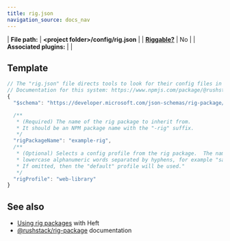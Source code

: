 ```yaml
---
title: rig.json
navigation_source: docs_nav
---
```


| **File path:** | **&lt;project folder&gt;/config/rig.json** |
| [**Riggable?**](/heft/rig_packages) | No |
| **Associated plugins:** | |

## Template

```js
// The "rig.json" file directs tools to look for their config files in an external package.
// Documentation for this system: https://www.npmjs.com/package/@rushstack/rig-package
{
  "$schema": "https://developer.microsoft.com/json-schemas/rig-package/rig.schema.json",

  /**
   * (Required) The name of the rig package to inherit from.
   * It should be an NPM package name with the "-rig" suffix.
   */
  "rigPackageName": "example-rig",
  /**
   * (Optional) Selects a config profile from the rig package.  The name must consist of
   * lowercase alphanumeric words separated by hyphens, for example "sample-profile".
   * If omitted, then the "default" profile will be used."
   */
  "rigProfile": "web-library"
}
```

## See also

- [Using rig packages](/heft/rig_packages) with Heft
- [@rushstack/rig-package](https://www.npmjs.com/package/@rushstack/rig-package) documentation

